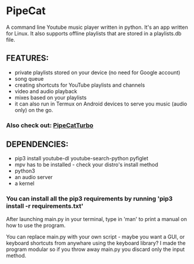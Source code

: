 # PipeCat
A command line Youtube music player written in python. It's an app written for Linux. It also supports offline playlists that are stored in a playlists.db file. 

<h2>
FEATURES:
</h2>
<ul>
  <li>private playlists stored on your device (no need for Google account)</li>
  <li>song queue</li>
  <li>creating shortcuts for YouTube playlists and channels</li>
  <li>video and audio playback</li>
  <li>mixes based on your playlists</li>
  <li>it can also run in Termux on Android devices to serve you music (audio only) on the go.</li>
 </ul>
<h3>Also check out: <a href="https://github.com/Wojnstup/PipeCatTurbo">PipeCatTurbo</a></h3>
<h2>
DEPENDENCIES:
</h2>
<ul>
  <li>pip3 install youtube-dl youtube-search-python pyfiglet</li>
  <li>mpv has to be installed - check your distro's install method</li>
  <li>python3</li>
  <li>an audio server</li>
  <li>a kernel</li>
</ul>
<h3>
  You can install all the pip3 requirements by running 'pip3 install -r requirements.txt'  
</h3>


After launching main.py in your terminal, type in 'man' to print a manual on how to use the program.

You can replace main.py with your own script - maybe you want a GUI, or keyboard shortcuts from anywhare using the keyboard library? I made the program modular so if you throw away main.py you discard only the input method.
